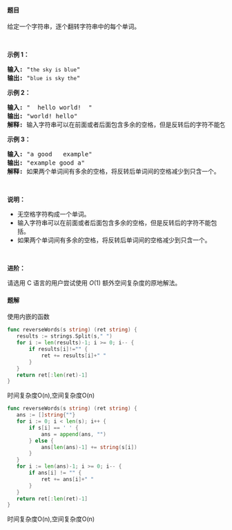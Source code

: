 #### 题目
<p>给定一个字符串，逐个翻转字符串中的每个单词。</p>

<p>&nbsp;</p>

<p><strong>示例 1：</strong></p>

<pre><strong>输入:</strong> &quot;<code>the sky is blue</code>&quot;
<strong>输出:&nbsp;</strong>&quot;<code>blue is sky the</code>&quot;
</pre>

<p><strong>示例 2：</strong></p>

<pre><strong>输入:</strong> &quot; &nbsp;hello world! &nbsp;&quot;
<strong>输出:&nbsp;</strong>&quot;world! hello&quot;
<strong>解释: </strong>输入字符串可以在前面或者后面包含多余的空格，但是反转后的字符不能包括。
</pre>

<p><strong>示例 3：</strong></p>

<pre><strong>输入:</strong> &quot;a good &nbsp; example&quot;
<strong>输出:&nbsp;</strong>&quot;example good a&quot;
<strong>解释: </strong>如果两个单词间有多余的空格，将反转后单词间的空格减少到只含一个。
</pre>

<p>&nbsp;</p>

<p><strong>说明：</strong></p>

<ul>
	<li>无空格字符构成一个单词。</li>
	<li>输入字符串可以在前面或者后面包含多余的空格，但是反转后的字符不能包括。</li>
	<li>如果两个单词间有多余的空格，将反转后单词间的空格减少到只含一个。</li>
</ul>

<p>&nbsp;</p>

<p><strong>进阶：</strong></p>

<p>请选用 C 语言的用户尝试使用&nbsp;<em>O</em>(1) 额外空间复杂度的原地解法。</p>


 #### 题解
 使用内嵌的函数
 ```go
func reverseWords(s string) (ret string) {
	results := strings.Split(s," ")
	for i := len(results)-1; i >= 0; i-- {
		if results[i]!="" {
			ret += results[i]+" "
		}
	}
	return ret[:len(ret)-1]
}
```
 时间复杂度O(n),空间复杂度O(n)
 
 ```go
func reverseWords(s string) (ret string) {
	ans := []string{""}
	for i := 0; i < len(s); i++ {
		if s[i] == ' ' {
			ans = append(ans, "")
		} else {
			ans[len(ans)-1] += string(s[i])
		}
	}
	for i := len(ans)-1; i >= 0; i-- {
		if ans[i] != "" {
			ret += ans[i]+" "
		}
	}
	return ret[:len(ret)-1]
}
```
 时间复杂度O(n),空间复杂度O(n)